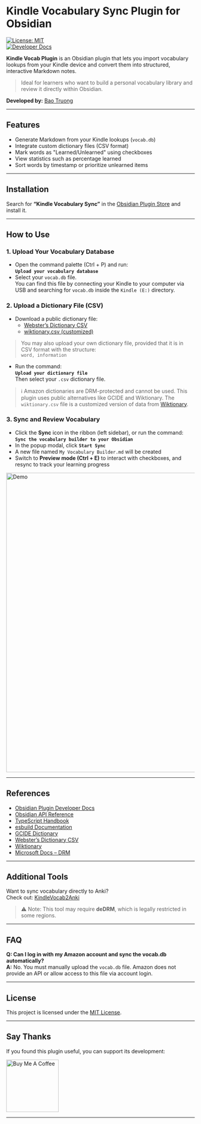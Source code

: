 # Kindle Vocabulary Sync Plugin for Obsidian

[![License: MIT](https://img.shields.io/badge/license-MIT-blue.svg)](https://opensource.org/licenses/MIT)  
[![Developer Docs](https://img.shields.io/badge/developers-documentation-green.svg)](https://bao-tg.github.io/blog/obsidian-kindle-vocab)

**Kindle Vocab Plugin** is an Obsidian plugin that lets you import vocabulary lookups from your Kindle device and convert them into structured, interactive Markdown notes.

> Ideal for learners who want to build a personal vocabulary library and review it directly within Obsidian.

**Developed by:** [Bao Truong](https://github.com/bao-tg)

---

## Features

- Generate Markdown from your Kindle lookups (`vocab.db`)
- Integrate custom dictionary files (CSV format)
- Mark words as "Learned/Unlearned" using checkboxes
- View statistics such as percentage learned
- Sort words by timestamp or prioritize unlearned items

---

## Installation

Search for **“Kindle Vocabulary Sync”** in the [Obsidian Plugin Store](https://obsidian.md/plugins) and install it.

---

## How to Use

### 1. Upload Your Vocabulary Database

- Open the command palette (Ctrl + P) and run:  
  **`Upload your vocabulary database`**
- Select your `vocab.db` file.  
  You can find this file by connecting your Kindle to your computer via USB and searching for `vocab.db` inside the `Kindle (E:)` directory.

### 2. Upload a Dictionary File (CSV)

- Download a public dictionary file:
  - [Webster’s Dictionary CSV](https://github.com/matthewreagan/WebstersEnglishDictionary)
  - [wiktionary.csv (customized)](https://drive.google.com/file/d/1yyfdPqF0jJ7Y54PPgLq4_sS0SgJ8p537/view?usp=sharing)

> You may also upload your own dictionary file, provided that it is in CSV format with the structure:  
> `word, information`

- Run the command:  
  **`Upload your dictionary file`**  
  Then select your `.csv` dictionary file.

> ℹ️ Amazon dictionaries are DRM-protected and cannot be used. This plugin uses public alternatives like GCIDE and Wiktionary. The `wiktionary.csv` file is a customized version of data from [Wiktionary](https://en.wiktionary.org/wiki/Wiktionary:Main_Page).

### 3. Sync and Review Vocabulary

- Click the **Sync** icon in the ribbon (left sidebar), or run the command:  
  **`Sync the vocabulary builder to your Obsidian`**
- In the popup modal, click **`Start Sync`**
- A new file named `My Vocabulary Builder.md` will be created
- Switch to **Preview mode (Ctrl + E)** to interact with checkboxes, and resync to track your learning progress


<img src="demo/demo.gif" alt="Demo" width="800">

---

## References

* [Obsidian Plugin Developer Docs](https://docs.obsidian.md/Plugins/Getting+started/Build+a+plugin)
* [Obsidian API Reference](https://publish.obsidian.md/api/)
* [TypeScript Handbook](https://www.typescriptlang.org/docs/)
* [esbuild Documentation](https://esbuild.github.io/)
* [GCIDE Dictionary](https://gcide.gnu.org.ua/)
* [Webster’s Dictionary CSV](https://github.com/atthewreagan/WebstersEnglishDictionary)
* [Wiktionary](https://en.wiktionary.org/wiki/Wiktionary:Main_Page)
* [Microsoft Docs – DRM](https://learn.microsoft.com/vi-vn/windows-hardware/drivers/audio/digital-rights-management)

---

## Additional Tools

Want to sync vocabulary directly to Anki?  
Check out: [KindleVocab2Anki](https://github.com/wzyboy/kindle_vocab_anki)

> ⚠️ Note: This tool may require **deDRM**, which is legally restricted in some regions.

---

## FAQ

**Q: Can I log in with my Amazon account and sync the vocab.db automatically?**  
**A:** No. You must manually upload the `vocab.db` file. Amazon does not provide an API or allow access to this file via account login.

---

## License

This project is licensed under the [MIT License](https://opensource.org/licenses/MIT).

---

## Say Thanks

If you found this plugin useful, you can support its development:

<a href="https://www.buymeacoffee.com/baotg" target="_blank">
  <img src="https://cdn.buymeacoffee.com/buttons/v2/default-violet.png" alt="Buy Me A Coffee" width="140">
</a>

---

